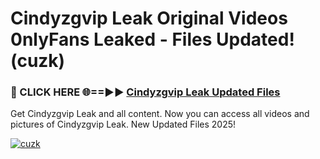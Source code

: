 # Cindyzgvip Leak Original Videos 0nlyFans Leaked - Files Updated! (cuzk)

<h3>🔴 CLICK HERE 🌐==►► <a href="https://tinyurl.com/4seja8ks" rel="nofollow">Cindyzgvip Leak Updated Files</a></h3>

Get Cindyzgvip Leak and all content. Now you can access all videos and pictures of Cindyzgvip Leak. New Updated Files 2025!

[![cuzk](https://i.imgur.com/EWjZXRe.gif)](https://tinyurl.com/4seja8ks)
